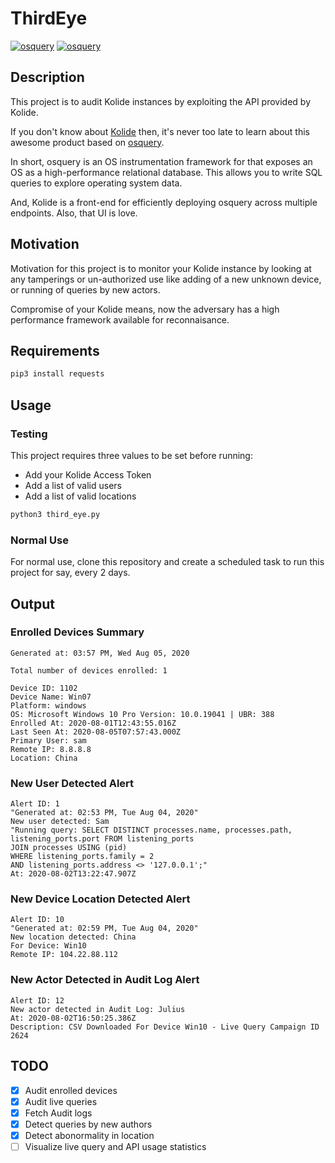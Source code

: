 # ThirdEye
[![osquery](https://img.shields.io/static/v1?label=osquery&message=kolide&color=blueviolet)](https://www.osquery.io)
[![osquery](https://img.shields.io/static/v1?label=made%20with&message=python%203&color=blue)](https://www.osquery.io)

## Description

This project is to audit Kolide instances by exploiting the API provided by Kolide. 

If you don't know about [Kolide](https://www.kolide.com) then, it's never too late to learn about this awesome product based on [osquery](https://www.osquery.io).

In short, osquery is an OS instrumentation framework for that exposes an OS as a high-performance relational database. This allows you to write SQL queries to explore operating system data. 

And, Kolide is a front-end for efficiently deploying osquery across multiple endpoints. Also, that UI is love.

## Motivation

Motivation for this project is to monitor your Kolide instance by looking at any tamperings or un-authorized use like adding of a new unknown device, or running of queries by new actors.

Compromise of your Kolide means, now the adversary has a high performance framework available for reconnaisance.

## Requirements

```sh
pip3 install requests
```

## Usage

### Testing

This project requires three values to be set before running:
- Add your Kolide Access Token
- Add a list of valid users
- Add a list of valid locations

```sh
python3 third_eye.py
```

### Normal Use

For normal use, clone this repository and create a scheduled task to run this project for say, every 2 days.

## Output

### Enrolled Devices Summary

```
Generated at: 03:57 PM, Wed Aug 05, 2020

Total number of devices enrolled: 1

Device ID: 1102
Device Name: Win07
Platform: windows
OS: Microsoft Windows 10 Pro Version: 10.0.19041 | UBR: 388
Enrolled At: 2020-08-01T12:43:55.016Z
Last Seen At: 2020-08-05T07:57:43.000Z
Primary User: sam
Remote IP: 8.8.8.8
Location: China
```

### New User Detected Alert

```
Alert ID: 1
"Generated at: 02:53 PM, Tue Aug 04, 2020"
New user detected: Sam
"Running query: SELECT DISTINCT processes.name, processes.path, listening_ports.port FROM listening_ports
JOIN processes USING (pid)
WHERE listening_ports.family = 2
AND listening_ports.address <> '127.0.0.1';"
At: 2020-08-02T13:22:47.907Z
```

### New Device Location Detected Alert

```
Alert ID: 10
"Generated at: 02:59 PM, Tue Aug 04, 2020"
New location detected: China
For Device: Win10
Remote IP: 104.22.88.112
```

### New Actor Detected in Audit Log Alert

```
Alert ID: 12
New actor detected in Audit Log: Julius
At: 2020-08-02T16:50:25.386Z
Description: CSV Downloaded For Device Win10 - Live Query Campaign ID 2624
```

## TODO

- [x] Audit enrolled devices
- [x] Audit live queries
- [x] Fetch Audit logs
- [x] Detect queries by new authors
- [x] Detect abonormality in location
- [ ] Visualize live query and API usage statistics

